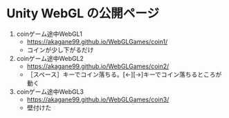 
# Unity WebGL の公開ページ

1. coinゲーム途中WebGL1
    * https://akagane99.github.io/WebGLGames/coin1/
    * コインが少し下がるだけ
1. coinゲーム途中WebGL2
    * https://akagane99.github.io/WebGLGames/coin2/
    * ［スペース］キーでコイン落ちる。[←][→]キーでコイン落ちるところが動く
1. coinゲーム途中WebGL3
    * https://akagane99.github.io/WebGLGames/coin3/
    * 壁付けた
